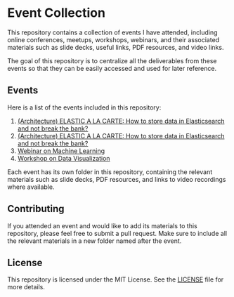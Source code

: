 # Event Collection

This repository contains a collection of events I have attended, including online conferences, meetups, workshops, webinars, and their associated materials such as slide decks, useful links, PDF resources, and video links.

The goal of this repository is to centralize all the deliverables from these events so that they can be easily accessed and used for later reference. 

## Events

Here is a list of the events included in this repository:

1. [(Architecture) ELASTIC A LA CARTE: How to store data in Elasticsearch and not break the bank?](.ExampleConference2021)
2. [(Architecture) ELASTIC A LA CARTE: How to store data in Elasticsearch and not break the bank?](.ExampleConference2021)
2. [Webinar on Machine Learning](./WebinarOnMachineLearning)
3. [Workshop on Data Visualization](./WorkshopOnDataVisualization)

Each event has its own folder in this repository, containing the relevant materials such as slide decks, PDF resources, and links to video recordings where available.

## Contributing

If you attended an event and would like to add its materials to this repository, please feel free to submit a pull request. Make sure to include all the relevant materials in a new folder named after the event.

## License

This repository is licensed under the MIT License. See the [LICENSE](./LICENSE) file for more details.
